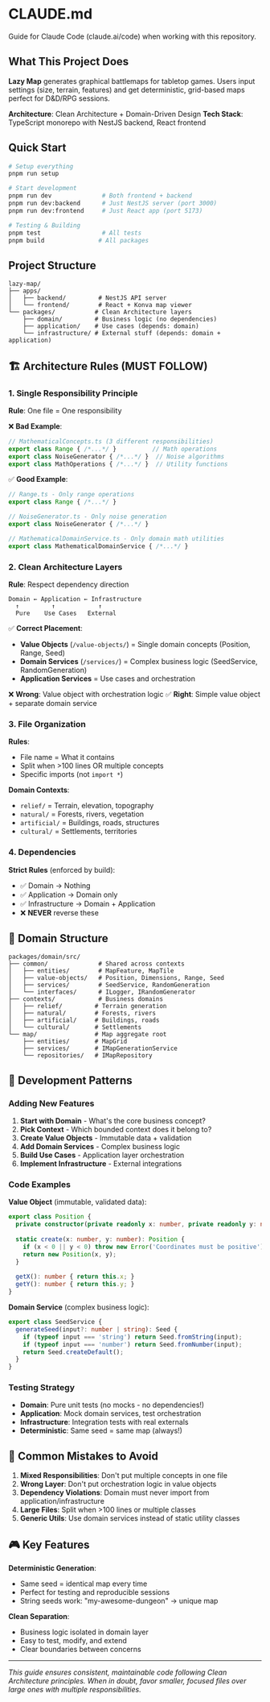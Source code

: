 # CLAUDE.md

Guide for Claude Code (claude.ai/code) when working with this repository.

## What This Project Does

**Lazy Map** generates graphical battlemaps for tabletop games. Users input settings (size, terrain, features) and get deterministic, grid-based maps perfect for D&D/RPG sessions.

**Architecture**: Clean Architecture + Domain-Driven Design
**Tech Stack**: TypeScript monorepo with NestJS backend, React frontend

## Quick Start

```bash
# Setup everything
pnpm run setup

# Start development
pnpm run dev              # Both frontend + backend
pnpm run dev:backend      # Just NestJS server (port 3000)
pnpm run dev:frontend     # Just React app (port 5173)

# Testing & Building
pnpm test                 # All tests
pnpm build               # All packages
```

## Project Structure

```
lazy-map/
├── apps/
│   ├── backend/         # NestJS API server
│   └── frontend/        # React + Konva map viewer
└── packages/           # Clean Architecture layers
    ├── domain/         # Business logic (no dependencies)
    ├── application/    # Use cases (depends: domain)
    └── infrastructure/ # External stuff (depends: domain + application)
```

## 🏗️ Architecture Rules (MUST FOLLOW)

### 1. **Single Responsibility Principle**
**Rule**: One file = One responsibility

❌ **Bad Example**:
```typescript
// MathematicalConcepts.ts (3 different responsibilities)
export class Range { /*...*/ }          // Math operations
export class NoiseGenerator { /*...*/ }  // Noise algorithms  
export class MathOperations { /*...*/ }  // Utility functions
```

✅ **Good Example**:
```typescript
// Range.ts - Only range operations
export class Range { /*...*/ }

// NoiseGenerator.ts - Only noise generation
export class NoiseGenerator { /*...*/ }

// MathematicalDomainService.ts - Only domain math utilities
export class MathematicalDomainService { /*...*/ }
```

### 2. **Clean Architecture Layers**
**Rule**: Respect dependency direction

```
Domain ← Application ← Infrastructure
  ↑         ↑            ↑
  Pure    Use Cases   External
```

✅ **Correct Placement**:
- **Value Objects** (`/value-objects/`) = Single domain concepts (Position, Range, Seed)
- **Domain Services** (`/services/`) = Complex business logic (SeedService, RandomGeneration)
- **Application Services** = Use cases and orchestration

❌ **Wrong**: Value object with orchestration logic
✅ **Right**: Simple value object + separate domain service

### 3. **File Organization**
**Rules**:
- File name = What it contains
- Split when >100 lines OR multiple concepts
- Specific imports (not `import *`)

**Domain Contexts**:
- `relief/` = Terrain, elevation, topography
- `natural/` = Forests, rivers, vegetation  
- `artificial/` = Buildings, roads, structures
- `cultural/` = Settlements, territories

### 4. **Dependencies**
**Strict Rules** (enforced by build):
- ✅ Domain → Nothing
- ✅ Application → Domain only  
- ✅ Infrastructure → Domain + Application
- ❌ **NEVER** reverse these

## 🎯 Domain Structure

```
packages/domain/src/
├── common/              # Shared across contexts
│   ├── entities/        # MapFeature, MapTile
│   ├── value-objects/   # Position, Dimensions, Range, Seed
│   ├── services/        # SeedService, RandomGeneration
│   └── interfaces/      # ILogger, IRandomGenerator
├── contexts/            # Business domains
│   ├── relief/         # Terrain generation
│   ├── natural/        # Forests, rivers
│   ├── artificial/     # Buildings, roads
│   └── cultural/       # Settlements
└── map/                # Map aggregate root
    ├── entities/       # MapGrid
    ├── services/       # IMapGenerationService
    └── repositories/   # IMapRepository
```

## 🔧 Development Patterns

### Adding New Features
1. **Start with Domain** - What's the core business concept?
2. **Pick Context** - Which bounded context does it belong to?
3. **Create Value Objects** - Immutable data + validation
4. **Add Domain Services** - Complex business logic
5. **Build Use Cases** - Application layer orchestration
6. **Implement Infrastructure** - External integrations

### Code Examples

**Value Object** (immutable, validated data):
```typescript
export class Position {
  private constructor(private readonly x: number, private readonly y: number) {}
  
  static create(x: number, y: number): Position {
    if (x < 0 || y < 0) throw new Error('Coordinates must be positive');
    return new Position(x, y);
  }
  
  getX(): number { return this.x; }
  getY(): number { return this.y; }
}
```

**Domain Service** (complex business logic):
```typescript
export class SeedService {
  generateSeed(input?: number | string): Seed {
    if (typeof input === 'string') return Seed.fromString(input);
    if (typeof input === 'number') return Seed.fromNumber(input);
    return Seed.createDefault();
  }
}
```

### Testing Strategy
- **Domain**: Pure unit tests (no mocks - no dependencies!)
- **Application**: Mock domain services, test orchestration
- **Infrastructure**: Integration tests with real externals
- **Deterministic**: Same seed = same map (always!)

## 🚫 Common Mistakes to Avoid

1. **Mixed Responsibilities**: Don't put multiple concepts in one file
2. **Wrong Layer**: Don't put orchestration logic in value objects
3. **Dependency Violations**: Domain must never import from application/infrastructure
4. **Large Files**: Split when >100 lines or multiple classes
5. **Generic Utils**: Use domain services instead of static utility classes

## 🎮 Key Features

**Deterministic Generation**: 
- Same seed = identical map every time
- Perfect for testing and reproducible sessions
- String seeds work: "my-awesome-dungeon" → unique map

**Clean Separation**:
- Business logic isolated in domain layer
- Easy to test, modify, and extend
- Clear boundaries between concerns

---

*This guide ensures consistent, maintainable code following Clean Architecture principles. When in doubt, favor smaller, focused files over large ones with multiple responsibilities.*